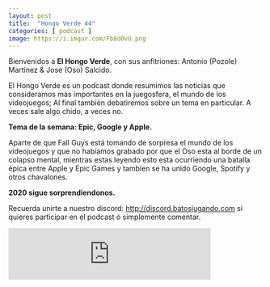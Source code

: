 ```yaml
---
layout: post
title:  "Hongo Verde 44"
categories: [ podcast ]
image: https://i.imgur.com/Fb8dOvU.png
---
```

Bienvenidos a **El Hongo Verde**, con sus anfitriones: Antonio (Pozole) Martinez & Jose (Oso) Salcido.

El Hongo Verde es un podcast donde resumimos las noticias que consideramos más importantes en la juegosfera, el mundo de los videojuegos; Al final también debatiremos sobre un tema en particular. A veces sale algo chido, a veces no.

**Tema de la semana: Epic, Google y Apple.**

Aparte de que Fall Guys está tomando de sorpresa el mundo de los videojuegos y que no habiamos grabado por que el Oso esta al borde de un colapso mental, mientras estas leyendo esto esta ocurriendo una batalla épica entre Apple y Epic Games y tambíen se ha unido Google, Spotify y otros chavalones.

**2020 sigue sorprendiendonos.**

Recuerda unirte a nuestro discord: http://discord.batosjugando.com si quieres participar en el podcast ó simplemente comentar.

<iframe src="https://anchor.fm/elhongoverde/embed/episodes/44---Una-batalla-pica-ei51cq/a-a2up591" height="102px" width="400px" frameborder="0" scrolling="no"></iframe>